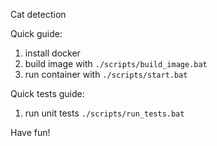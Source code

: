Cat detection

Quick guide:
1. install docker
2. build image with `./scripts/build_image.bat`
3. run container with `./scripts/start.bat`

Quick tests guide:
1. run unit tests `./scripts/run_tests.bat`

Have fun!